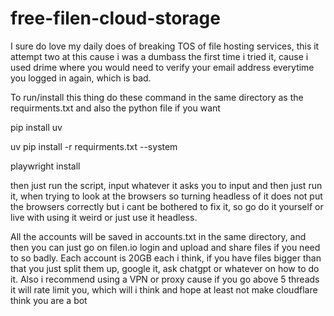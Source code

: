 # free-filen-cloud-storage
I sure do love my daily does of breaking TOS of file hosting services, this it attempt two at this cause i was a dumbass the first time i tried it, cause i used drime where you would need to verify your email address everytime you logged in again, which is bad.

To run/install this thing do these command in the same directory as the requirments.txt and also the python file if you want

pip install uv

uv pip install -r requirments.txt --system

playwright install

then just run the script, input whatever it asks you to input and then just run it, when trying to look at the browsers so turning headless of it does not put the browsers correctly but i cant be bothered to fix it, so go do it yourself or live with using it weird or just use it headless.

All the accounts will be saved in accounts.txt in the same directory, and then you can just go on filen.io login and upload and share files if you need to so badly. Each account is 20GB each i think, if you have files bigger than that you just split them up, google it, ask chatgpt or whatever on how to do it. Also i recommend using a VPN or proxy cause if you go above 5 threads it will rate limit you, which will i think and hope at least not make cloudflare think you are a bot
